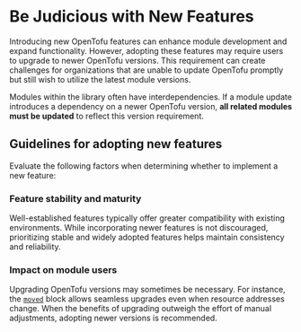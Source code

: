 # Be Judicious with New Features

Introducing new OpenTofu features can enhance module development and expand functionality. However, adopting these features may require users to upgrade to newer OpenTofu versions. This requirement can create challenges for organizations that are unable to update OpenTofu promptly but still wish to utilize the latest module versions.

Modules within the library often have interdependencies. If a module update introduces a dependency on a newer OpenTofu version, **all related modules must be updated** to reflect this version requirement.

## Guidelines for adopting new features

Evaluate the following factors when determining whether to implement a new feature:

### Feature stability and maturity

Well-established features typically offer greater compatibility with existing environments. While incorporating newer features is not discouraged, prioritizing stable and widely adopted features helps maintain consistency and reliability.

### Impact on module users

Upgrading OpenTofu versions may sometimes be necessary. For instance, the [`moved`](https://opentofu.org/docs/v1.6/language/modules/develop/refactoring/#moved-block-syntax) block allows seamless upgrades even when resource addresses change. When the benefits of upgrading outweigh the effort of manual adjustments, adopting newer versions is recommended.
